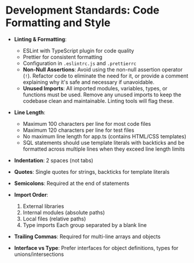 # Development Standards: Code Formatting and Style

- **Linting & Formatting**:
  - ESLint with TypeScript plugin for code quality
  - Prettier for consistent formatting
  - Configuration in `.eslintrc.js` and `.prettierrc`
  - **Non-Null Assertions**: Avoid using the non-null assertion operator (`!`). Refactor code to eliminate the need for it, or provide a comment explaining why it's safe and necessary if unavoidable.
  - **Unused Imports**: All imported modules, variables, types, or functions must be used. Remove any unused imports to keep the codebase clean and maintainable. Linting tools will flag these.

- **Line Length**: 
  - Maximum 100 characters per line for most code files
  - Maximum 120 characters per line for test files
  - No maximum line length for app.ts (contains HTML/CSS templates)
  - SQL statements should use template literals with backticks and be formatted across multiple lines when they exceed line length limits

- **Indentation**: 2 spaces (not tabs)

- **Quotes**: Single quotes for strings, backticks for template literals

- **Semicolons**: Required at the end of statements

- **Import Order**:
  1. External libraries
  2. Internal modules (absolute paths)
  3. Local files (relative paths)
  4. Type imports
  Each group separated by a blank line

- **Trailing Commas**: Required for multi-line arrays and objects

- **Interface vs Type**: Prefer interfaces for object definitions, types for unions/intersections
